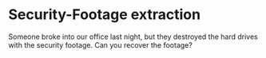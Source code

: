 # Security-Footage extraction 
Someone broke into our office last night, but they destroyed the hard drives with the security footage. Can you recover the footage?
